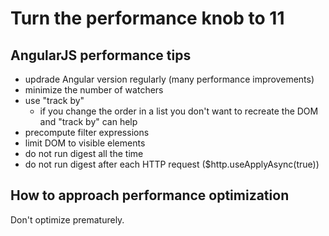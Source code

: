 # Turn the performance knob to 11

## AngularJS performance tips
* updrade Angular version regularly (many performance improvements)
* minimize the number of watchers
* use "track by"
  * if you change the order in a list you don't want to recreate the DOM and "track by" can help
* precompute filter expressions
* limit DOM to visible elements
* do not run digest all the time
* do not run digest after each HTTP request ($http.useApplyAsync(true))

## How to approach performance optimization
Don't optimize prematurely.

